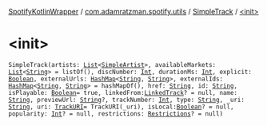 [SpotifyKotlinWrapper](../../index.md) / [com.adamratzman.spotify.utils](../index.md) / [SimpleTrack](index.md) / [&lt;init&gt;](./-init-.md)

# &lt;init&gt;

`SimpleTrack(artists: `[`List`](https://kotlinlang.org/api/latest/jvm/stdlib/kotlin.collections/-list/index.html)`<`[`SimpleArtist`](../-simple-artist/index.md)`>, availableMarkets: `[`List`](https://kotlinlang.org/api/latest/jvm/stdlib/kotlin.collections/-list/index.html)`<`[`String`](https://kotlinlang.org/api/latest/jvm/stdlib/kotlin/-string/index.html)`> = listOf(), discNumber: `[`Int`](https://kotlinlang.org/api/latest/jvm/stdlib/kotlin/-int/index.html)`, durationMs: `[`Int`](https://kotlinlang.org/api/latest/jvm/stdlib/kotlin/-int/index.html)`, explicit: `[`Boolean`](https://kotlinlang.org/api/latest/jvm/stdlib/kotlin/-boolean/index.html)`, externalUrls: `[`HashMap`](https://kotlinlang.org/api/latest/jvm/stdlib/kotlin.collections/-hash-map/index.html)`<`[`String`](https://kotlinlang.org/api/latest/jvm/stdlib/kotlin/-string/index.html)`, `[`String`](https://kotlinlang.org/api/latest/jvm/stdlib/kotlin/-string/index.html)`>, externalIds: `[`HashMap`](https://kotlinlang.org/api/latest/jvm/stdlib/kotlin.collections/-hash-map/index.html)`<`[`String`](https://kotlinlang.org/api/latest/jvm/stdlib/kotlin/-string/index.html)`, `[`String`](https://kotlinlang.org/api/latest/jvm/stdlib/kotlin/-string/index.html)`> = hashMapOf(), href: `[`String`](https://kotlinlang.org/api/latest/jvm/stdlib/kotlin/-string/index.html)`, id: `[`String`](https://kotlinlang.org/api/latest/jvm/stdlib/kotlin/-string/index.html)`, isPlayable: `[`Boolean`](https://kotlinlang.org/api/latest/jvm/stdlib/kotlin/-boolean/index.html)` = true, linkedFrom: `[`LinkedTrack`](../-linked-track/index.md)`? = null, name: `[`String`](https://kotlinlang.org/api/latest/jvm/stdlib/kotlin/-string/index.html)`, previewUrl: `[`String`](https://kotlinlang.org/api/latest/jvm/stdlib/kotlin/-string/index.html)`?, trackNumber: `[`Int`](https://kotlinlang.org/api/latest/jvm/stdlib/kotlin/-int/index.html)`, type: `[`String`](https://kotlinlang.org/api/latest/jvm/stdlib/kotlin/-string/index.html)`, _uri: `[`String`](https://kotlinlang.org/api/latest/jvm/stdlib/kotlin/-string/index.html)`, uri: `[`TrackURI`](../-track-u-r-i/index.md)` = TrackURI(_uri), isLocal: `[`Boolean`](https://kotlinlang.org/api/latest/jvm/stdlib/kotlin/-boolean/index.html)`? = null, popularity: `[`Int`](https://kotlinlang.org/api/latest/jvm/stdlib/kotlin/-int/index.html)`? = null, restrictions: `[`Restrictions`](../-restrictions/index.md)`? = null)`